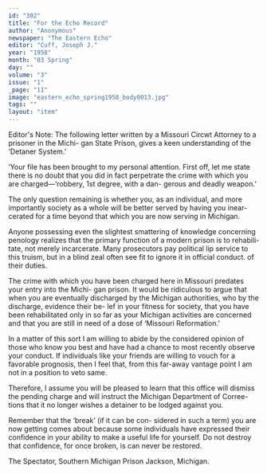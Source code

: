 ```yaml
---
id: "302"
title: "For the Echo Record"
author: "Anonymous"
newspaper: "The Eastern Echo"
editor: "Cuff, Joseph J."
year: "1958"
month: "03 Spring"
day: ""
volume: "3"
issue: "1"
_page: "11"
image: "eastern_echo_spring1958_body0013.jpg"
tags: ""
layout: "item"
---
```

Editor's Note: The following letter written by a
Missouri Circwt Attorney to a prisoner in the Michi-
gan State Prison, gives a keen understanding of the
‘Detaner System.’

‘Your file has been brought to my personal
attention. First off, let me state there is no doubt
that you did in fact perpetrate the crime with which
you are charged—‘robbery, 1st degree, with a dan-
gerous and deadly weapon.’

The only question remaining is whether you,
as an individual, and more importantly society as a
whole will be better served by having you inear-
cerated for a time beyond that which you are now
serving in Michigan.

Anyone possessing even the slightest smattering
of knowledge concerning penology realizes that the
primary function of a modern prison is to rehabili-
tate, not merely incarcerate. Many prosecutors pay
political lip service to this truism, but in a blind
zeal often see fit to ignore it in official conduct. of
their duties.

The crime with which you have been charged
here in Missouri predates your entry into the Michi-
gan prison. It would be ridiculous to argue that
when you are eventually discharged by the Michigan
authorities, who by the discharge, evidence their be-
lef in your fitness for society, that you have been
rehabilitated only in so far as your Michigan activities
are concerned and that you are still in need of a dose
of ‘Missouri Reformation.’

In a matter of this sort I am willing to abide
by the considered opinion of those who know you best
and have had a chance to most recently observe your
conduct. If individuals like your friends are willing
to vouch for a favorable prognosis, then I feel that,
from this far-away vantage point I am not in a
position to veto same.

Therefore, I assume you will be pleased to learn
that this office will dismiss the pending charge and
will instruct the Michigan Department of Corree-
tions that it no longer wishes a detainer to be lodged
against you.

Remember that the ‘break’ (if it can be con-
sidered in such a term) you are now getting comes
about because some individuals have expressed their
confidence in your ability to make a useful life for
yourself. Do not destroy that confidence, for once
broken, is can never be restored.

The Spectator,
Southern Michigan Prison
Jackson, Michigan.
